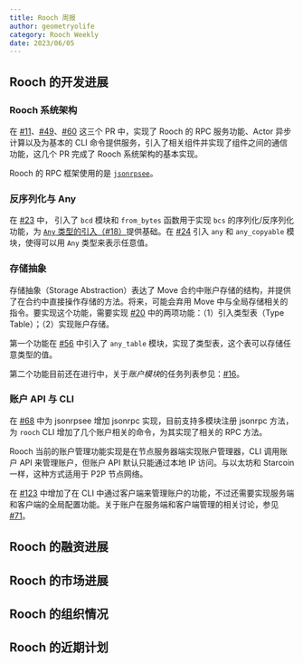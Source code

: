 ```yaml
---
title: Rooch 周报
author: geometryolife
category: Rooch Weekly
date: 2023/06/05
---
```


## Rooch 的开发进展

### Rooch 系统架构

在 [#11](https://github.com/rooch-network/rooch/issues/11)、[#49](https://github.com/rooch-network/rooch/pull/49)、[#60](https://github.com/rooch-network/rooch/pull/60) 这三个 PR 中，实现了 Rooch 的 RPC 服务功能、Actor 异步计算以及为基本的 CLI 命令提供服务，引入了相关组件并实现了组件之间的通信功能，这几个 PR 完成了 Rooch 系统架构的基本实现。

Rooch 的 RPC 框架使用的是 [`jsonrpsee`](https://github.com/paritytech/jsonrpsee)。

### 反序列化与 Any

在 [#23](https://github.com/rooch-network/rooch/pull/23) 中， 引入了 `bcd` 模块和 `from_bytes` 函数用于实现 `bcs` 的序列化/反序列化功能，为 [`Any` 类型的引入（#18）](https://github.com/rooch-network/rooch/issues/18)提供基础。在 [#24](https://github.com/rooch-network/rooch/pull/24) 引入 `any` 和 `any_copyable` 模块，使得可以用 `Any` 类型来表示任意值。

### 存储抽象

存储抽象（Storage Abstraction）表达了 Move 合约中账户存储的结构，并提供了在合约中直接操作存储的方法。将来，可能会弃用 Move 中与全局存储相关的指令。要实现这个功能，需要实现 [#20](https://github.com/rooch-network/rooch/issues/20) 中的两项功能：（1）引入类型表（Type Table）；（2）实现账户存储。

第一个功能在 [#56](https://github.com/rooch-network/rooch/pull/56) 中引入了 `any_table` 模块，实现了类型表，这个表可以存储任意类型的值。

第二个功能目前还在进行中，关于*账户模块*的任务列表参见：[#16](https://github.com/rooch-network/rooch/issues/16)。

### 账户 API 与 CLI

在 [#68](https://github.com/rooch-network/rooch/pull/68) 中为 jsonrpsee 增加 jsonrpc 实现，目前支持多模块注册 jsonrpc 方法，为 `rooch` CLI 增加了几个账户相关的命令，为其实现了相关的 RPC 方法。

Rooch 当前的账户管理功能实现是在节点服务器端实现账户管理器，CLI 调用账户 API 来管理账户，但账户 API 默认只能通过本地 IP 访问。与以太坊和 Starcoin 一样，这种方式适用于 P2P 节点网络。

在 [#123](https://github.com/rooch-network/rooch/pull/123) 中增加了在 CLI 中通过客户端来管理账户的功能，不过还需要实现服务端和客户端的全局配置功能。关于账户在服务端和客户端管理的相关讨论，参见 [#71](https://github.com/rooch-network/rooch/issues/71)。

## Rooch 的融资进展

## Rooch 的市场进展

## Rooch 的组织情况

## Rooch 的近期计划
